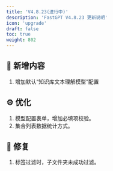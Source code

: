 ```yaml
---
title: 'V4.8.23(进行中)'
description: 'FastGPT V4.8.23 更新说明'
icon: 'upgrade'
draft: false
toc: true
weight: 802
---
```



## 🚀 新增内容

1. 增加默认“知识库文本理解模型”配置

## ⚙️ 优化

1. 模型配置表单，增加必填项校验。
2. 集合列表数据统计方式。

## 🐛 修复

1. 标签过滤时，子文件夹未成功过滤。